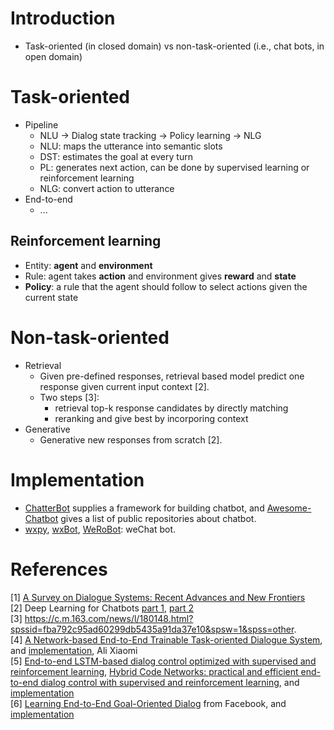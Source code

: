 # Introduction
- Task-oriented (in closed domain) vs non-task-oriented (i.e., chat bots, in open domain)

# Task-oriented
- Pipeline
  - NLU -> Dialog state tracking -> Policy learning -> NLG
  - NLU: maps the utterance into semantic slots
  - DST: estimates the goal at every turn
  - PL: generates next action, can be done by supervised learning or reinforcement learning
  - NLG: convert action to utterance
- End-to-end
  - ...
## Reinforcement learning
  - Entity: **agent** and **environment** 
  - Rule: agent takes **action** and environment gives **reward** and **state**
  - **Policy**: a rule that the agent should follow to select actions given the current state
# Non-task-oriented
- Retrieval  
  - Given pre-defined responses, retrieval based model predict one response given current input context [2].
  - Two steps [3]:  
    - retrieval top-k response candidates by directly matching
    - reranking and give best by incorporing context
- Generative  
  - Generative new responses from scratch [2].

# Implementation
- [ChatterBot](https://github.com/gunthercox/ChatterBot) supplies a framework for building chatbot, and [Awesome-Chatbot](https://github.com/fendouai/Awesome-Chatbot) gives a list of public repositories about chatbot.
- [wxpy](https://github.com/youfou/wxpy), [wxBot](https://github.com/liuwons/wxBot), [WeRoBot](https://github.com/offu/WeRoBot): weChat bot.

# References
[1] [A Survey on Dialogue Systems: Recent Advances and New Frontiers](https://arxiv.org/pdf/1711.01731.pdf)  
[2] Deep Learning for Chatbots [part 1](http://www.wildml.com/2016/04/deep-learning-for-chatbots-part-1-introduction/), [part 2](http://www.wildml.com/2016/07/deep-learning-for-chatbots-2-retrieval-based-model-tensorflow/)  
[3] https://c.m.163.com/news/l/180148.html?spssid=fba792c95ad60299db5435a91da37e10&spsw=1&spss=other.  
[4] [A Network-based End-to-End Trainable Task-oriented Dialogue System](http://mi.eng.cam.ac.uk/~sjy/papers/wgmv17.pdf), and [implementation](https://github.com/shawnwun/NNDIAL), Ali Xiaomi  
[5] [End-to-end LSTM-based dialog control optimized with supervised and reinforcement learning](https://arxiv.org/pdf/1606.01269.pdf), [Hybrid Code Networks: practical and efficient end-to-end dialog control with supervised and reinforcement learning](https://arxiv.org/pdf/1702.03274.pdf), and [implementation](https://github.com/voicy-ai/DialogStateTracking)  
[6] [Learning End-to-End Goal-Oriented Dialog](https://arxiv.org/pdf/1605.07683.pdf) from Facebook, and [implementation](https://github.com/vyraun/chatbot-MemN2N-tensorflow)

